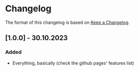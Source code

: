 # Changelog

The format of this changelog is based on [Keep a Changelog](https://keepachangelog.com/en/1.1.0/).

## [1.0.0] - 30.10.2023

### Added

- Everything, basically (check the github pages' features list)